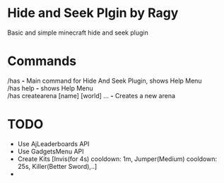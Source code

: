 # Hide and Seek Plgin by Ragy
Basic and simple minecraft hide and seek plugin

# Commands
 /has **-** Main command for Hide And Seek Plugin, shows Help Menu
 <br>/has help **-** shows Help Menu
 <br>/has createarena [name] [world] ... **-** Creates a new arena


# TODO
- Use AjLeaderboards API
- Use GadgetsMenu API
- Create Kits [Invis(for 4s) cooldown: 1m, Jumper(Medium) cooldown: 25s, Killer(Better Sword),..]
- 
